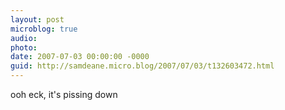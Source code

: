 ```yaml
---
layout: post
microblog: true
audio: 
photo: 
date: 2007-07-03 00:00:00 -0000
guid: http://samdeane.micro.blog/2007/07/03/t132603472.html
---
```

ooh eck, it's pissing down
